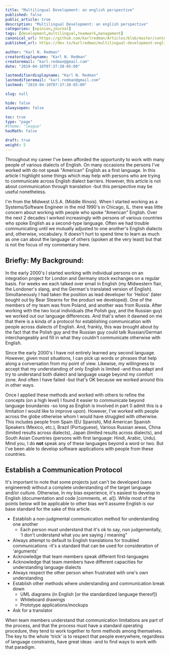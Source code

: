 ```yaml
---
title: "Multilingual Development: an english perspective"
published: false
public_article: true
description: "Multilingual Development: an english perspective"
categories: [opinion,journal]
tags: [development,multilingual,teamwork,management]
canonical_url: https://github.com/karlredman/Articles/blob/master/content/dev.to/multilingual_development.md
published_url: https://dev.to/karlredman/multilingual-development-english-perspective-g0i

author: "Karl N. Redman"
creatordisplayname: "Karl N. Redman"
creatoremail: "karl.redman@gmail.com"
date: "2019-04-10T07:37:38-05:00"

lastmodifierdisplayname: "Karl N. Redman"
lastmodifieremail: "karl.redman@gmail.com"
lastmod: "2019-04-10T07:37:38-05:00"

slug: null

hide: false
alwaysopen: false

toc: true
type: "page"
#theme: "league"
hasMath: false

draft: true
weight: 5
---
```


Throughout my career I've been afforded the opportunity to work with many people of various dialects of English. On many occasions the persons I've worked with do not speak "American" English as a first language. In this article I highlight some things which may help with persons who are trying to communicate across English dialect barriers. However, this article is not about communication through translation -but this perspective may be useful nonetheless.

I'm from the Midwest U.S.A. (Middle Illinois). When I started working as a Systems/Software Engineer in the mid 1990's in Chicago, IL. there was little concern about working with people who spoke "American" English. Over the next 2 decades I worked increasingly with persons of various countries who spoke English as a second-type language. Often we had trouble communicating until we mutually adjusted to one another's English dialects and, otherwise, vocabulary. It doesn't hurt to spend time to learn as much as one can about the language of others (spoken at the very least) but that is not the focus of my commentary here.

## Briefly: My Background:

In the early 2000's I started working with individual persons on an integration project for London and Germany stock exchanges on a regular basis. For weeks we each talked over email in English (my Midwestern flair, the Londoner's slang, and the German's translated version of English). Simultaneously I had taken the position as lead developer for 'Helios' (later bought out by Bear Stearns for the product we developed). One of the members of my team was from Poland, and another was from Russia. After working with the two local individuals (the Polish guy, and the Russian guy) we worked out our language differences. And that's when it dawned on me that there is a kinda of a protocol for establishing communication with people across dialects of English. And, frankly, this was brought about by the fact that the Polish guy and the Russian guy could talk Russian/German interchangeably and fill in what they couldn't communicate otherwise with English.

Since the early 2000's I have not entirely learned any second language. However, given most situations, I can pick up words or phrases that help along a conversation from my point of view. Likewise, my willingness to accept that my understanding of only English is limited -and thus adapt and try to understand both dialect and language usage beyond my comfort zone. And often I have failed -but that's OK because we worked around this in other ways.

Once I applied these methods and worked with others to refine the concepts (on a high level) I found it easier to communicate beyond language boundaries -so long as English is involved in part (I admit this is a limitation I would like to improve upon). However, I've worked with people across the globe otherwise whom I would have struggled with otherwise. This includes people from Spain (EU Spanish), Mid American Spanish Speakers (Mexico, etc.), Brazil (Portuguese), Various Russian areas, China (limited results across dialects), Japan (limited results across dialects), and South Asian Countries (persons with first language: Hindi, Arabic, Urdu). Mind you, I do **not** speak any of these languages beyond a word or two. But I've been able to develop software applications with people from these countries.

## Establish a Communication Protocol

It's important to note that some projects just can't be developed (sans engineered) without a complete understanding of the target language and/or culture. Otherwise, In my bias experience, it's easiest to develop in English (documentation and code [comments, et. al]). While most of the points below will be applicable to other bias we'll assume English is our base standard for the sake of this article.

* Establish a non-judgmental communication method for understanding one another
    * Each person must understand that it's ok to say, non judgementally, 'I don't understand what you are saying / meaning"
* Always attempt to default to English translations for troubled communications -it's a standard that can be used for consideration of 'arguments'
* Acknowledge that team members speak different first-languages
* Acknowledge that team members have different capacities for understanding language dialects
* Always respect the other person when frustrated with one's own understanding
* Establish other methods where understanding and communication break down
    * UML diagrams (in English [or the standardized language thereof])
    * Whiteboard drawings
    * Prototype applications/mockups
* Ask for a translator

When team members understand that communication limitations are part of the process, and that the process must have a standard operating procedure, they tend to work together to form methods among themselves. The key to the whole 'trick' is to respect that people everywhere, regardless of language constraints, have great ideas -and to find ways to work with that paradigm.
